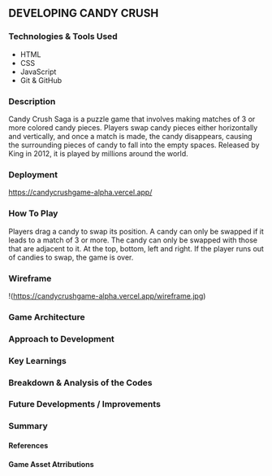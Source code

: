 ## DEVELOPING CANDY CRUSH

### Technologies & Tools Used
- HTML
- CSS
- JavaScript
- Git & GitHub

### Description
Candy Crush Saga is a puzzle game that involves making matches of 3 or more colored candy pieces. 
Players swap candy pieces either horizontally and vertically, and once a match is made, the candy disappears, 
causing the surrounding pieces of candy to fall into the empty spaces.
Released by King in 2012, it is played by millions around the world.

### Deployment
https://candycrushgame-alpha.vercel.app/

### How To Play
Players drag a candy to swap its position. A candy can only be swapped if it leads to a match of 3 or more.
The candy can only be swapped with those that are adjacent to it. At the top, bottom, left and right.
If the player runs out of candies to swap, the game is over.

### Wireframe
!(https://candycrushgame-alpha.vercel.app/wireframe.jpg)

### Game Architecture

### Approach to Development

### Key Learnings

### Breakdown & Analysis of the Codes

### Future Developments / Improvements

### Summary

#### References

#### Game Asset Atrributions

